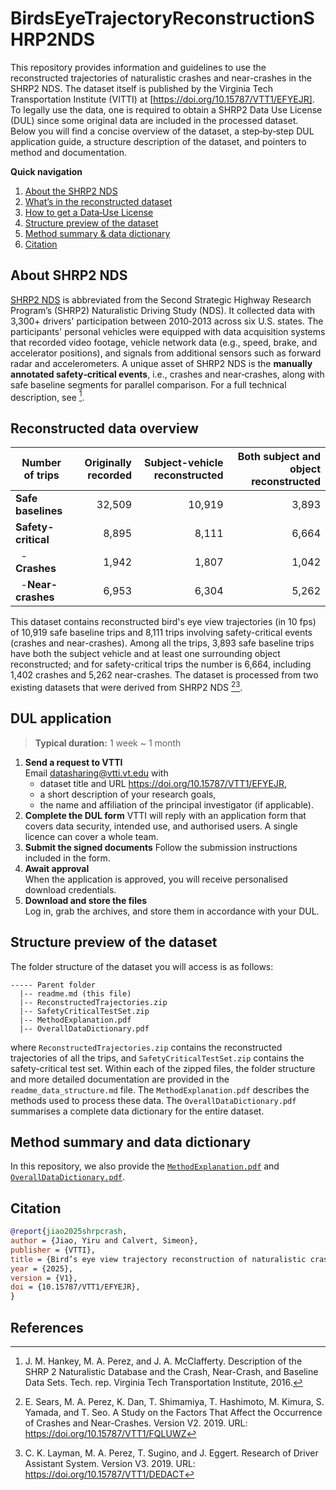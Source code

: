 # BirdsEyeTrajectoryReconstructionSHRP2NDS
This repository provides information and guidelines to use the reconstructed trajectories of naturalistic crashes and near-crashes in the SHRP2 NDS. The dataset itself is published by the Virginia Tech Transportation Institute (VITTI) at [https://doi.org/10.15787/VTT1/EFYEJR]. To legally use the data, one is required to obtain a SHRP2 Data Use License (DUL) since some original data are included in the processed dataset. Below you will find a concise overview of the dataset, a step‑by‑step DUL application guide, a structure description of the dataset, and pointers to method and documentation.

**Quick navigation**
1. [About the SHRP2 NDS](#About-SHRP2-NDS)
2. [What’s in the reconstructed dataset](#Reconstructed-data-overview)
3. [How to get a Data‑Use License](#DUL-application)
4. [Structure preview of the dataset](#Structure-preview-of-the-dataset)
5. [Method summary & data dictionary](#-Method-summary-and-data-dictionary)
6. [Citation](#Citation)


## About SHRP2 NDS
[SHRP2 NDS](https://highways.dot.gov/safety/data-analysis-tools/rsdp/rsdp-tools/strategic-highway-research-program-shrp2) is abbreviated from the Second Strategic Highway Research Program’s (SHRP2) Naturalistic Driving Study (NDS). It collected data with 3,300+ drivers' participation between 2010‑2013 across six U.S. states. The participants' personal vehicles were equipped with data acquisition systems that recorded video footage, vehicle network data (e.g., speed, brake, and accelerator positions), and signals from additional sensors such as forward radar and accelerometers. A unique asset of SHRP2 NDS is the **manually annotated safety‑critical events**, i.e., crashes and near‑crashes, along with safe baseline segments for parallel comparison. For a full technical description, see [^1].

## Reconstructed data overview

|        Number of trips       | Originally recorded | Subject-vehicle reconstructed | Both subject and object reconstructed |
|------------------------------|------:|--------------------------:|---------------------:|
| **Safe baselines**           | 32,509 | 10,919 | 3,893 |
| **Safety-critical**          | 8,895 | 8,111 | 6,664 |
| &nbsp;&nbsp;-**Crashes**     | 1,942 | 1,807 | 1,042 |
| &nbsp;&nbsp;-**Near-crashes**| 6,953 | 6,304 | 5,262 |

This dataset contains reconstructed bird's eye view trajectories (in 10 fps) of 10,919 safe baseline trips and 8,111 trips involving safety-critical events (crashes and near-crashes). Among all the trips, 3,893 safe baseline trips have both the subject vehicle and at least one surrounding object reconstructed; and for safety-critical trips the number is 6,664, including 1,402 crashes and 5,262 near-crashes. The dataset is processed from two existing datasets that were derived from SHRP2 NDS [^2][^3].

## DUL application
> **Typical duration:** 1 week ~ 1 month

1. **Send a request to VTTI**  
   Email <datasharing@vtti.vt.edu> with
   - dataset title and URL https://doi.org/10.15787/VTT1/EFYEJR,
   - a short description of your research goals,
   - the name and affiliation of the principal investigator (if applicable).
2. **Complete the DUL form**
   VTTI will reply with an application form that covers data security, intended use, and authorised users. A single licence can cover a whole team.
3. **Submit the signed documents**
   Follow the submission instructions included in the form.
4. **Await approval**  
   When the application is approved, you will receive personalised download credentials.
5. **Download and store the files**  
   Log in, grab the archives, and store them in accordance with your DUL.

## Structure preview of the dataset
The folder structure of the dataset you will access is as follows:
```
----- Parent folder
  |-- readme.md (this file)
  |-- ReconstructedTrajectories.zip
  |-- SafetyCriticalTestSet.zip
  |-- MethodExplanation.pdf
  |-- OverallDataDictionary.pdf
```
where `ReconstructedTrajectories.zip` contains the reconstructed trajectories of all the trips, and `SafetyCriticalTestSet.zip` contains the safety-critical test set. Within each of the zipped files, the folder structure and more detailed documentation are provided in the `readme_data_structure.md` file. The `MethodExplanation.pdf` describes the methods used to process these data. The `OverallDataDictionary.pdf` summarises a complete data dictionary for the entire dataset.

## Method summary and data dictionary
In this repository, we also provide the [`MethodExplanation.pdf`](MethodExplanation.pdf) and [`OverallDataDictionary.pdf`](OverallDataDictionary.pdf).

## Citation
```bibtex
@report{jiao2025shrpcrash,
author = {Jiao, Yiru and Calvert, Simeon},
publisher = {VTTI},
title = {Bird’s eye view trajectory reconstruction of naturalistic crashes and near-crashes in the SHRP2 NDS},
year = {2025},
version = {V1},
doi = {10.15787/VTT1/EFYEJR},
}
```

## References
[^1]: J. M. Hankey, M. A. Perez, and J. A. McClafferty. Description of the SHRP 2 Naturalistic Database and the Crash, Near-Crash, and Baseline Data Sets. Tech. rep. Virginia Tech Transportation Institute, 2016.
[^2]: E. Sears, M. A. Perez, K. Dan, T. Shimamiya, T. Hashimoto, M. Kimura, S. Yamada, and T. Seo. A Study on the Factors That Affect the Occurrence of Crashes and Near-Crashes. Version V2. 2019. URL: https://doi.org/10.15787/VTT1/FQLUWZ
[^3]: C. K. Layman, M. A. Perez, T. Sugino, and J. Eggert. Research of Driver Assistant System. Version V3. 2019. URL: https://doi.org/10.15787/VTT1/DEDACT
